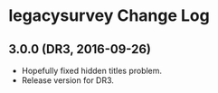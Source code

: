 # legacysurvey Change Log

## 3.0.0 (DR3, 2016-09-26)

- Hopefully fixed hidden titles problem.
- Release version for DR3.

